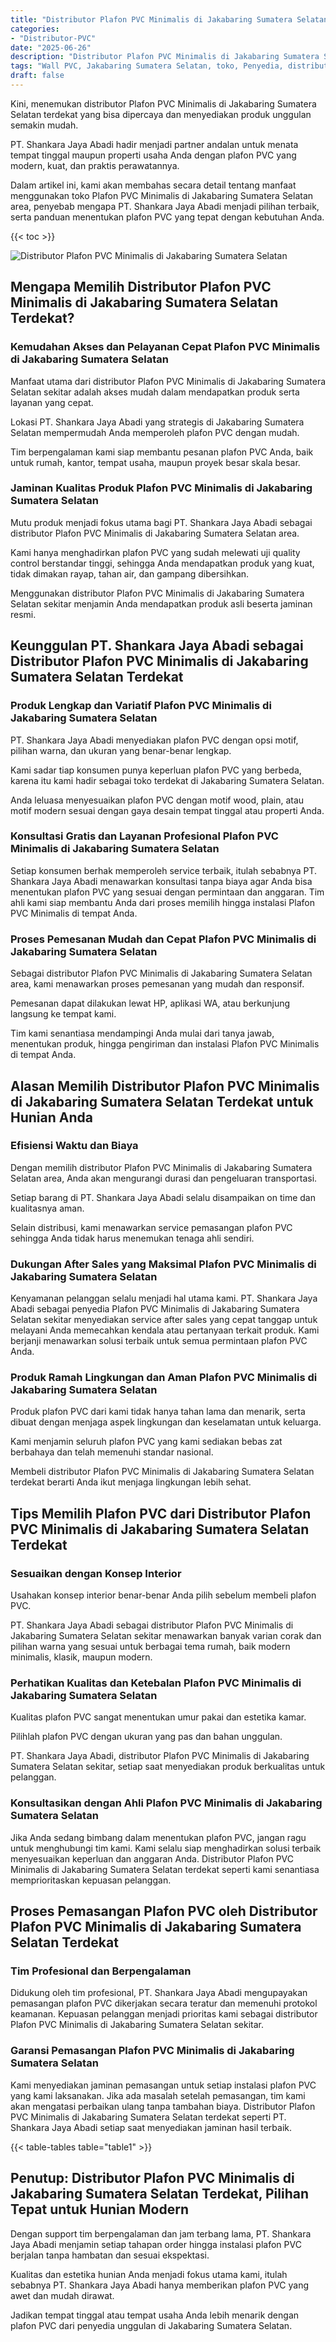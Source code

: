 ```yaml
---
title: "Distributor Plafon PVC Minimalis di Jakabaring Sumatera Selatan"
categories: 
- "Distributor-PVC"
date: "2025-06-26"
description: "Distributor Plafon PVC Minimalis di Jakabaring Sumatera Selatan bagi hunian, office, serta toko. Produk unggulan, variasi motif, variasi warna menarik, dengan jasa pemasangan ditangani oleh teknisi profesional dan jaminan resmi!|Servis penyediaan Plafon PVC Minimalis di Jakabaring Sumatera Selatan bagi keperluan tempat tinggal, office, atau ritel, beserta produk unggulan dan pemasangan oleh tenaga ahli profesional serta kepastian resmi.|Solusi Plafon PVC Minimalis di Jakabaring Sumatera Selatan yang terbukti untuk rumah, kantor, dan ritel, bersama produk unggulan dan pemasangan oleh teknisi ahli dan garansi resmi.|Distribusi Plafon PVC Minimalis di Jakabaring Sumatera Selatan untuk hunian, perkantoran, dan ritel, dengan material berkualitas dan pemasangan ditangani oleh teknisi ahli, dilengkapi dengan kepastian resmi.}"
tags: "Wall PVC, Jakabaring Sumatera Selatan, toko, Penyedia, distributor"
draft: false
---
```


Kini, menemukan distributor Plafon PVC Minimalis di Jakabaring Sumatera Selatan terdekat yang bisa dipercaya dan menyediakan produk unggulan semakin mudah.

PT. Shankara Jaya Abadi hadir menjadi partner andalan untuk menata tempat tinggal maupun properti usaha Anda dengan plafon PVC yang modern, kuat, dan praktis perawatannya.

Dalam artikel ini, kami akan membahas secara detail tentang manfaat menggunakan toko Plafon PVC Minimalis di Jakabaring Sumatera Selatan area, penyebab mengapa PT. Shankara Jaya Abadi menjadi pilihan terbaik, serta panduan menentukan plafon PVC yang tepat dengan kebutuhan Anda.

{{< toc >}}

![Distributor Plafon PVC Minimalis di Jakabaring Sumatera Selatan](/images/Distributor-PVC/Distributor-Plafon-PVC-Minimalis-di-Jakabaring-Sumatera-Selatan.png)


## Mengapa Memilih Distributor Plafon PVC Minimalis di Jakabaring Sumatera Selatan Terdekat?

### Kemudahan Akses dan Pelayanan Cepat Plafon PVC Minimalis di Jakabaring Sumatera Selatan

Manfaat utama dari distributor Plafon PVC Minimalis di Jakabaring Sumatera Selatan sekitar adalah akses mudah dalam mendapatkan produk serta layanan yang cepat.

Lokasi PT. Shankara Jaya Abadi yang strategis di Jakabaring Sumatera Selatan mempermudah Anda memperoleh plafon PVC dengan mudah.

Tim berpengalaman kami siap membantu pesanan plafon PVC Anda, baik untuk rumah, kantor, tempat usaha, maupun proyek besar skala besar.

### Jaminan Kualitas Produk Plafon PVC Minimalis di Jakabaring Sumatera Selatan

Mutu produk menjadi fokus utama bagi PT. Shankara Jaya Abadi sebagai distributor Plafon PVC Minimalis di Jakabaring Sumatera Selatan area.

Kami hanya menghadirkan plafon PVC yang sudah melewati uji quality control berstandar tinggi, sehingga Anda mendapatkan produk yang kuat, tidak dimakan rayap, tahan air, dan gampang dibersihkan.

Menggunakan distributor Plafon PVC Minimalis di Jakabaring Sumatera Selatan sekitar menjamin Anda mendapatkan produk asli beserta jaminan resmi.

## Keunggulan PT. Shankara Jaya Abadi sebagai Distributor Plafon PVC Minimalis di Jakabaring Sumatera Selatan Terdekat

### Produk Lengkap dan Variatif Plafon PVC Minimalis di Jakabaring Sumatera Selatan

PT. Shankara Jaya Abadi menyediakan plafon PVC dengan opsi motif, pilihan warna, dan ukuran yang benar-benar lengkap.

Kami sadar tiap konsumen punya keperluan plafon PVC yang berbeda, karena itu kami hadir sebagai toko terdekat di Jakabaring Sumatera Selatan.

Anda leluasa menyesuaikan plafon PVC dengan motif wood, plain, atau motif modern sesuai dengan gaya desain tempat tinggal atau properti Anda.

### Konsultasi Gratis dan Layanan Profesional Plafon PVC Minimalis di Jakabaring Sumatera Selatan

Setiap konsumen berhak memperoleh service terbaik, itulah sebabnya PT. Shankara Jaya Abadi menawarkan konsultasi tanpa biaya agar Anda bisa menentukan plafon PVC yang sesuai dengan permintaan dan anggaran. Tim ahli kami siap membantu Anda dari proses memilih hingga instalasi Plafon PVC Minimalis di tempat Anda.

### Proses Pemesanan Mudah dan Cepat Plafon PVC Minimalis di Jakabaring Sumatera Selatan

Sebagai distributor Plafon PVC Minimalis di Jakabaring Sumatera Selatan area, kami menawarkan proses pemesanan yang mudah dan responsif.

Pemesanan dapat dilakukan lewat HP, aplikasi WA, atau berkunjung langsung ke tempat kami.

Tim kami senantiasa mendampingi Anda mulai dari tanya jawab, menentukan produk, hingga pengiriman dan instalasi Plafon PVC Minimalis di tempat Anda.

## Alasan Memilih Distributor Plafon PVC Minimalis di Jakabaring Sumatera Selatan Terdekat untuk Hunian Anda

### Efisiensi Waktu dan Biaya

Dengan memilih distributor Plafon PVC Minimalis di Jakabaring Sumatera Selatan area, Anda akan mengurangi durasi dan pengeluaran transportasi.

Setiap barang di PT. Shankara Jaya Abadi selalu disampaikan on time dan kualitasnya aman.

Selain distribusi, kami menawarkan service pemasangan plafon PVC sehingga Anda tidak harus menemukan tenaga ahli sendiri.

### Dukungan After Sales yang Maksimal Plafon PVC Minimalis di Jakabaring Sumatera Selatan

Kenyamanan pelanggan selalu menjadi hal utama kami. PT. Shankara Jaya Abadi sebagai penyedia Plafon PVC Minimalis di Jakabaring Sumatera Selatan sekitar menyediakan service after sales yang cepat tanggap untuk melayani Anda memecahkan kendala atau pertanyaan terkait produk. Kami berjanji menawarkan solusi terbaik untuk semua permintaan plafon PVC Anda.

### Produk Ramah Lingkungan dan Aman Plafon PVC Minimalis di Jakabaring Sumatera Selatan

Produk plafon PVC dari kami tidak hanya tahan lama dan menarik, serta dibuat dengan menjaga aspek lingkungan dan keselamatan untuk keluarga.

Kami menjamin seluruh plafon PVC yang kami sediakan bebas zat berbahaya dan telah memenuhi standar nasional.

Membeli distributor Plafon PVC Minimalis di Jakabaring Sumatera Selatan terdekat berarti Anda ikut menjaga lingkungan lebih sehat.

## Tips Memilih Plafon PVC dari Distributor Plafon PVC Minimalis di Jakabaring Sumatera Selatan Terdekat

### Sesuaikan dengan Konsep Interior

Usahakan konsep interior benar-benar Anda pilih sebelum membeli plafon PVC.

PT. Shankara Jaya Abadi sebagai distributor Plafon PVC Minimalis di Jakabaring Sumatera Selatan sekitar menawarkan banyak varian corak dan pilihan warna yang sesuai untuk berbagai tema rumah, baik modern minimalis, klasik, maupun modern.

### Perhatikan Kualitas dan Ketebalan Plafon PVC Minimalis di Jakabaring Sumatera Selatan

Kualitas plafon PVC sangat menentukan umur pakai dan estetika kamar.

Pilihlah plafon PVC dengan ukuran yang pas dan bahan unggulan.

PT. Shankara Jaya Abadi, distributor Plafon PVC Minimalis di Jakabaring Sumatera Selatan sekitar, setiap saat menyediakan produk berkualitas untuk pelanggan.

### Konsultasikan dengan Ahli Plafon PVC Minimalis di Jakabaring Sumatera Selatan

Jika Anda sedang bimbang dalam menentukan plafon PVC, jangan ragu untuk menghubungi tim kami. Kami selalu siap menghadirkan solusi terbaik menyesuaikan keperluan dan anggaran Anda. Distributor Plafon PVC Minimalis di Jakabaring Sumatera Selatan terdekat seperti kami senantiasa memprioritaskan kepuasan pelanggan.

## Proses Pemasangan Plafon PVC oleh Distributor Plafon PVC Minimalis di Jakabaring Sumatera Selatan Terdekat

### Tim Profesional dan Berpengalaman

Didukung oleh tim profesional, PT. Shankara Jaya Abadi mengupayakan pemasangan plafon PVC dikerjakan secara teratur dan memenuhi protokol keamanan. Kepuasan pelanggan menjadi prioritas kami sebagai distributor Plafon PVC Minimalis di Jakabaring Sumatera Selatan sekitar.

### Garansi Pemasangan Plafon PVC Minimalis di Jakabaring Sumatera Selatan

Kami menyediakan jaminan pemasangan untuk setiap instalasi plafon PVC yang kami laksanakan. Jika ada masalah setelah pemasangan, tim kami akan mengatasi perbaikan ulang tanpa tambahan biaya. Distributor Plafon PVC Minimalis di Jakabaring Sumatera Selatan terdekat seperti PT. Shankara Jaya Abadi setiap saat menyediakan jaminan hasil terbaik.

{{< table-tables table="table1" >}}

## Penutup: Distributor Plafon PVC Minimalis di Jakabaring Sumatera Selatan Terdekat, Pilihan Tepat untuk Hunian Modern

Dengan support tim berpengalaman dan jam terbang lama, PT. Shankara Jaya Abadi menjamin setiap tahapan order hingga instalasi plafon PVC berjalan tanpa hambatan dan sesuai ekspektasi.

Kualitas dan estetika hunian Anda menjadi fokus utama kami, itulah sebabnya PT. Shankara Jaya Abadi hanya memberikan plafon PVC yang awet dan mudah dirawat.

Jadikan tempat tinggal atau tempat usaha Anda lebih menarik dengan plafon PVC dari penyedia unggulan di Jakabaring Sumatera Selatan.